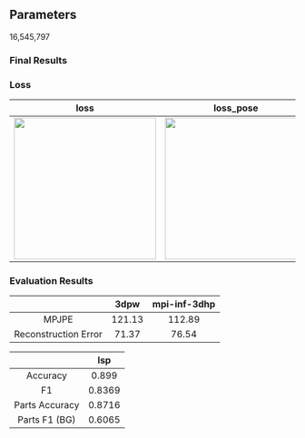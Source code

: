 ## Parameters

16,545,797

### Final Results

### Loss
| loss | loss_pose | loss_betas | loss_keypoints | loss_shape |
|:---:|:---:|:---:|:---:|:---:|
|<img src="https://user-images.githubusercontent.com/42258047/126870107-ab7acda3-2505-43d3-b029-c6cf5a65a286.png" width="250"> | <img src="https://user-images.githubusercontent.com/42258047/126870133-b5afb29d-9d13-4af7-92ea-72758369802f.png" width="250"> | <img src="https://user-images.githubusercontent.com/42258047/126870124-7056e062-819f-4b5b-80ef-1d5bc1e5a913.png" width="250"> | <img src="https://user-images.githubusercontent.com/42258047/126870113-313d1c15-6a62-4007-a39c-b1a036c75178.png" width="250"> | <img src="https://user-images.githubusercontent.com/42258047/126870148-94dbfcb9-8dff-4c9c-a47e-63b321a43ba8.png" width="250">| 


### Evaluation Results

|  | 3dpw | mpi-inf-3dhp | 
|:--:|:--:|:--:|
| MPJPE | 121.13 | 112.89 |
| Reconstruction Error | 71.37 | 76.54 |


| | lsp | 
|:--:|:--:|
| Accuracy | 0.899 |
| F1 | 0.8369 |
| Parts Accuracy | 0.8716 |
| Parts F1 (BG) | 0.6065 | 
